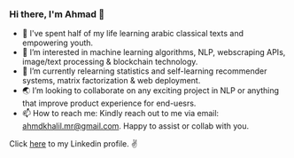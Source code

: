 ### Hi there, I'm Ahmad 👋 

- 🙇 I've spent half of my life learning arabic classical texts and empowering youth. 
- 👀 I’m interested in machine learning algorithms, NLP, webscraping APIs, image/text processing & blockchain technology.
- 🌱 I’m currently relearning statistics and self-learning recommender systems, matrix factorization & web deployment.
- 🌏 I’m looking to collaborate on any exciting project in NLP or anything that improve product experience for end-uesrs. 
- 📫 How to reach me: Kindly reach out to me via email: ahmdkhalil.mr@gmail.com. Happy to assist or collab with you.

Click [here](https://www.linkedin.com/in/ahmadkhalilmr/) to my Linkedin profile. ✌️
